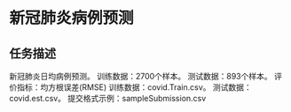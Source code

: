 # 新冠肺炎病例预测
## 任务描述  
新冠肺炎日均病例预测。
训练数据：2700个样本。
测试数据：893个样本。
评价指标：均方根误差(RMSE)
训练数据：covid.Train.csv。
测试数据：covid.est.csv。
提交格式示例：sampleSubmission.csv